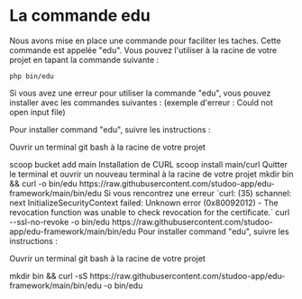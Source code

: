 # La commande edu 

Nous avons mise en place une commande pour faciliter les taches. Cette commande est appelée "edu".
Vous pouvez l'utiliser à la racine de votre projet en tapant la commande suivante :

```Shell
php bin/edu 
```

Si vous avez une erreur pour utiliser la commande "edu", vous pouvez installer avec les commandes suivantes :
(exemple d'erreur : Could not open input file)

<tabs>
    <tab title="WINDOWS">
        Pour installer command "edu", suivre les instructions :
        <warning>
            <p>
                Ouvrir un terminal git bash à la racine de votre projet
            </p>
        </warning>
        <code-block lang="Bash">
        scoop bucket add main
        </code-block>
        Installation de CURL
        <code-block lang="Bash">
        scoop install main/curl
        </code-block>
        Quitter le terminal et ouvrir un nouveau terminal à la racine de votre projet
        <code-block lang="Bash">
        mkdir bin &amp;&amp; curl -o bin/edu https://raw.githubusercontent.com/studoo-app/edu-framework/main/bin/edu
        </code-block>
        Si vous rencontrez une erreur `curl: (35) schannel: next InitializeSecurityContext failed: Unknown error (0x80092012) - The revocation function was unable to check revocation for the certificate.`
        <code-block lang="Bash">
        curl --ssl-no-revoke -o bin/edu https://raw.githubusercontent.com/studoo-app/edu-framework/main/bin/edu
        </code-block>
    </tab>
    <tab title="MAC OS">
        Pour installer command "edu", suivre les instructions :
        <warning>
            <p>
                Ouvrir un terminal git bash à la racine de votre projet
            </p>
        </warning>
        <code-block lang="Bash">
        mkdir bin &amp;&amp; curl -sS https://raw.githubusercontent.com/studoo-app/edu-framework/main/bin/edu -o bin/edu
        </code-block>
    </tab>
</tabs>